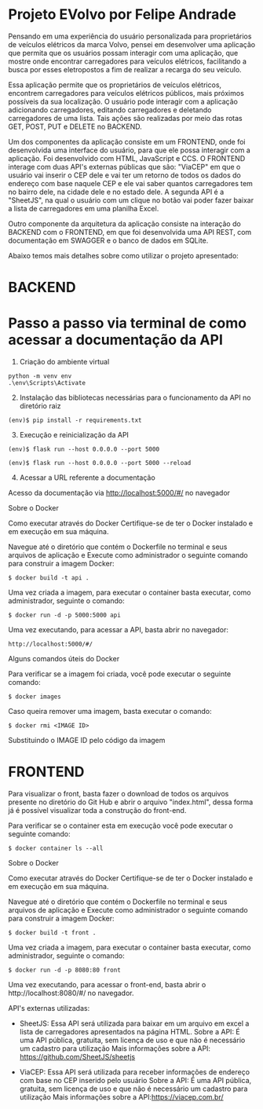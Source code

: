 # Projeto EVolvo por Felipe Andrade

Pensando em uma experiência do usuário personalizada para proprietários de veículos elétricos da marca Volvo, pensei em desenvolver uma aplicação que permita que os usuários possam interagir com uma aplicação, que mostre onde encontrar carregadores para veículos elétricos, facilitando a busca por esses eletropostos a fim de realizar a recarga do seu veículo.

Essa aplicação permite que os proprietários de veículos elétricos, encontrem carregadores para veículos elétricos públicos, mais próximos possíveis da sua localização. O usuário pode interagir com a aplicação adicionando carregadores, editando carregadores e deletando carregadores de uma lista. Tais ações são realizadas por meio das rotas GET, POST, PUT e DELETE no BACKEND.

Um dos componentes da aplicação consiste em um FRONTEND, onde foi desenvolvida uma interface do usuário, para que ele possa interagir com a aplicação. Foi desenvolvido com HTML, JavaScript e CCS. 
O FRONTEND interage com duas API's externas públicas que são: "ViaCEP" em que o usuário vai inserir o CEP dele e vai ter um retorno de todos os dados do endereço com base naquele CEP e ele vai saber quantos carregadores tem no bairro dele, na cidade dele e no estado dele. A segunda API é a "SheetJS", na qual o usuário com um clique no botão vai poder fazer baixar a lista de carregadores em uma planilha Excel.

Outro componente da arquitetura da aplicação consiste na interação do BACKEND com o FRONTEND, em que foi desenvolvida uma API REST, com documentação em SWAGGER e o banco de dados em SQLite.


Abaixo temos mais detalhes sobre como utilizar o projeto apresentado:




# BACKEND

# Passo a passo via terminal de como acessar a documentação  da API 

1. Criação do ambiente virtual

```
python -m venv env
.\env\Scripts\Activate
```

2. Instalação das bibliotecas necessárias para o funcionamento da API no diretório raiz

```
(env)$ pip install -r requirements.txt
```

3. Execução e reinicialização da API

```
(env)$ flask run --host 0.0.0.0 --port 5000
```

```
(env)$ flask run --host 0.0.0.0 --port 5000 --reload
```

4. Acessar a URL referente a documentação

Acesso da documentação via [http://localhost:5000/#/](http://localhost:5000/#/) no navegador 


Sobre o Docker

Como executar através do Docker
Certifique-se de ter o Docker instalado e em execução em sua máquina.

Navegue até o diretório que contém o Dockerfile no terminal e seus arquivos de aplicação e Execute como administrador o seguinte comando para construir a imagem Docker:
```
$ docker build -t api .
```
Uma vez criada a imagem, para executar o container basta executar, como administrador, seguinte o comando:
```
$ docker run -d -p 5000:5000 api
```
Uma vez executando, para acessar a API, basta abrir no navegador:
```
http://localhost:5000/#/ 
```
Alguns comandos úteis do Docker

Para verificar se a imagem foi criada, você pode executar o seguinte comando:
```
$ docker images
```
Caso queira remover uma imagem, basta executar o comando:
```
$ docker rmi <IMAGE ID>
```
Substituindo o IMAGE ID pelo código da imagem

# FRONTEND

Para visualizar o front, basta fazer o download de todos os arquivos presente no diretório do Git Hub e abrir o arquivo "index.html", dessa forma já é possível visualizar toda a construção do front-end.

Para verificar se o container esta em execução você pode executar o seguinte comando:
```
$ docker container ls --all
```

Sobre o Docker

Como executar através do Docker
Certifique-se de ter o Docker instalado e em execução em sua máquina.

Navegue até o diretório que contém o Dockerfile no terminal e seus arquivos de aplicação e Execute como administrador o seguinte comando para construir a imagem Docker:
```
$ docker build -t front .
```
Uma vez criada a imagem, para executar o container basta executar, como administrador, seguinte o comando:
```
$ docker run -d -p 8080:80 front
```
Uma vez executando, para acessar o front-end, basta abrir o http://localhost:8080/#/ no navegador.


API's externas utilizadas:

- SheetJS: Essa API será utilizada para baixar em um arquivo em excel a lista de carregadores apresentados na página HTML.
Sobre a API: É uma API pública, gratuita, sem licença de uso e que não é necessário um cadastro para utilização
Mais informações sobre a API: https://github.com/SheetJS/sheetjs

- ViaCEP: Essa API será utilizada para receber informações de endereço com base no CEP inserido pelo usuário
Sobre a API: É uma API pública, gratuita, sem licença de uso e que não é necessário um cadastro para utilização
Mais informações sobre a API:https://viacep.com.br/  


